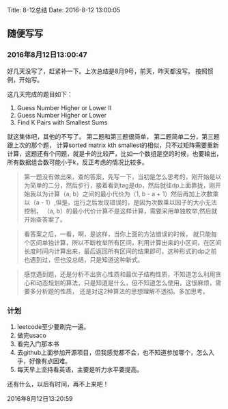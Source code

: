 Title: 8-12总结
Date: 2016-8-12 13:00:05

## 随便写写
### 2016年8月12日13:00:47
好几天没写了，赶紧补一下。上次总结是8月9号，前天，昨天都没写。
按照惯例，开始写。

这几天完成的题目如下：
1. Guess Number Higher or Lower II
2. Guess Number Higher or Lower
3. Find K Pairs with Smallest Sums

就这集体吧，其他的不写了。 第二题和第三题很简单， 第二题简单二分，第三题跟上次的那个题， 计算sorted matrix kth smallest的相似，只不过矩阵需要重新计算，这题还有个问题，就是卡的比较严，比如一个数组是空的时候，也要输出， 所有数据组合数可能小于k，反正考虑的情况比较多。

> 第一题没有做出来，查的答案，先写一下，当初是怎么思考的，刚开始是以为简单的二分，然后步行，接着看到tag是dp，然后就往dp上面靠拢，刚开始我以为计算（a, b）之间的最小代价为（1, b - a + 1）然后再加上次数乘以（a - 1）,但是，运行之后发现错误的，是因为次数乘以因子的大小无法控制， （a, b）的最小代价计算不是这样计算，需要采用单独枚举,然后就开始查答案了。

> 看答案之后，一看，啊，是这样，当你上面的方法错误的时候， 就只能每个区间单独计算，所以不断枚举所有区间，利用计算出来的小区间，在区间长度时间内计算出来，最后返回所有区间的结果即可。这种形式的dp之前也遇到过，但也没总结，只是知道这种新式。

> 感觉遇到题，还是分析不出贪心性质和最优子结构性质，不知道怎么利用贪心和动态规划的算法，只是知道是什么，但不知道怎么使用，这很麻烦，需要多分析题的性质， 还是对这2种算法的思想理解不透彻。多加思考。

### 计划
1. leetcode至少要刷完一遍。
2. 做完usaco
3. 看完入门那本书
4. 去github上面参加开源项目，但我感觉都不会，也不知道参加哪个，怎么入手，好像有点困难。
5. 每天早上坚持看英语，主要是听力水平要提高。

还有什么，以后有时间，再不上来吧！

2016年8月12日13:20:59
